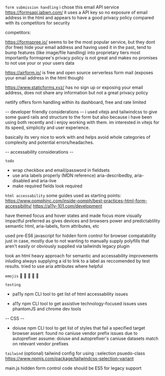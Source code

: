 `form submission handling`
i chose this email API service https://formsapi.jabwn.com/
it uses a API key so no exposure of email address in the html and appears to have a good privacy policy compared with its competitors for security

competitors:

https://formspree.io/ seems to be the most popular service, but they dont (for free) hide your email address and having used it in the past, tend to bump features (like image/file handling) into proprietary tiers
most importantly formspree's privacy policy is not great and makes no promises to not use your or your users data

https://airform.io/ is free and open source serverless form mail (exposes your email address in the html though)

https://www.staticforms.xyz/ has no sign up or exposing your email address, does not share any information but not a great privacy policy

netlify offers form handling within its dashboard, free and rate limited

-- developer friendly considerations --
i used vitejs and tailwindcss to give some guard rails and structure to the form but also because i have been using both recently and i enjoy working with them. im interested in vitejs for its speed, simplicity and user experience.

basically its very nice to work with and helps avoid whole categories of complexity and potential errors/headaches.

-- accessability considerations --

`todo`

- wrap checkbox and email/password in fieldsets
- use aria labels properly (MDN reference)
  aria-describedby, aria-disabled and aria-live
- make required fields look required

`html accessability`
some guides used as starting points:
https://www.oomphinc.com/inside-oomph/best-practices-html-form-accessibility/
https://a11y-101.com/development

have themed focus and hover states and made focus more visually impactful
preferred as gives devices and browsers power and predictablility
semantic html, aria-labels, form attributes, etc

used pre-ES6 javascript for hidden form control for browser compatability just in case, mostly due to not wanting to manually supply polyfills that aren't easily or obviously supplied via tailwinds legacy plugin

took an html heavy approach for semantic and accessability improvements inluding always supplying a id to link to a label as reccomended by test results. tried to use aria attributes where helpful

`emojis`
<span role="img" aria-hidden="true">🐍</span>
<span role="img" aria-hidden="true">🐻</span>
<span role="img" aria-hidden="true">🐯</span>
<span role="img" aria-hidden="true">🐍</span>
<span role="img" aria-hidden="true">🐴</span>

`testing`

- pa11y npm CLI tool to get list of html accessability issues

- a11y npm CLI tool to get assistive technology-focused issues
  uses phantomJS and chrome dev tools

-- CSS --

- doiuse npm CLI tool to get list of styles that fail a specified target browser
  assert: found no caniuse vendor prefix issues due to autoprefixer
  assume: doiuse and autoprefixer's caniuse datasets match on relevant vendor prefixes

`tailwind`
(optional) tailwind config for using ::selection psuedo-class
https://www.npmjs.com/package/tailwindcss-selection-variant

main.js hidden form control code should be ES5 for legacy support
